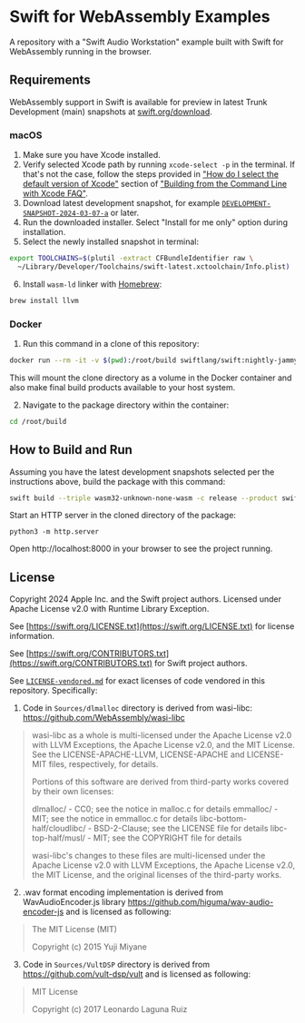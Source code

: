 # Swift for WebAssembly Examples

A repository with a "Swift Audio Workstation" example built with Swift for WebAssembly running in the browser.

## Requirements

WebAssembly support in Swift is available for preview in latest Trunk Development (main) snapshots at [swift.org/download](https://www.swift.org/download).

### macOS

1. Make sure you have Xcode installed.
2. Verify selected Xcode path by running `xcode-select -p` in the terminal. If that's not the case, follow the steps provided in ["How do I select the default version of Xcode"](https://developer.apple.com/library/archive/technotes/tn2339/_index.html#//apple_ref/doc/uid/DTS40014588-CH1-HOW_DO_I_SELECT_THE_DEFAULT_VERSION_OF_XCODE_TO_USE_FOR_MY_COMMAND_LINE_TOOLS_) section of ["Building from the Command Line with Xcode FAQ"](https://developer.apple.com/library/archive/technotes/tn2339/_index.html).
3. Download latest development snapshot, for example [`DEVELOPMENT-SNAPSHOT-2024-03-07-a`](https://download.swift.org/development/xcode/swift-DEVELOPMENT-SNAPSHOT-2024-03-07-a/swift-DEVELOPMENT-SNAPSHOT-2024-03-07-a-osx.pkg) or later.
4. Run the downloaded installer. Select "Install for me only" option during installation.
5. Select the newly installed snapshot in terminal:

```sh
export TOOLCHAINS=$(plutil -extract CFBundleIdentifier raw \
  ~/Library/Developer/Toolchains/swift-latest.xctoolchain/Info.plist)
```
6. Install `wasm-ld` linker with [Homebrew](https://brew.sh/):
```sh
brew install llvm
```

### Docker

1. Run this command in a clone of this repository:

```sh
docker run --rm -it -v $(pwd):/root/build swiftlang/swift:nightly-jammy /bin/bash
```

This will mount the clone directory as a volume in the Docker container and also make final build products available to your host system.

2. Navigate to the package directory within the container:

```sh
cd /root/build
```

## How to Build and Run

Assuming you have the latest development snapshots selected per the instructions above, build the package with this command:

```sh
swift build --triple wasm32-unknown-none-wasm -c release --product swift-audio
```

Start an HTTP server in the cloned directory of the package:

```
python3 -m http.server
```

Open http://localhost:8000 in your browser to see the project running.

## License

Copyright 2024 Apple Inc. and the Swift project authors. Licensed under Apache License v2.0 with Runtime Library Exception.

See [https://swift.org/LICENSE.txt](https://swift.org/LICENSE.txt) for license information.

See [https://swift.org/CONTRIBUTORS.txt](https://swift.org/CONTRIBUTORS.txt) for Swift project authors.

See [`LICENSE-vendored.md`](https://github.com/apple/swift-for-wasm-examples/blob/main/LICENSE-vendored.md) for exact licenses of code vendored in this repository. Specifically:

1. Code in `Sources/dlmalloc` directory is derived from wasi-libc: https://github.com/WebAssembly/wasi-libc

> wasi-libc as a whole is multi-licensed under the Apache License v2.0 with LLVM Exceptions, the Apache License v2.0, and the MIT License. See the LICENSE-APACHE-LLVM, LICENSE-APACHE and LICENSE-MIT files, respectively, for details.
>
> Portions of this software are derived from third-party works covered by their own licenses:
>
> dlmalloc/ - CC0; see the notice in malloc.c for details emmalloc/ - MIT; see the notice in emmalloc.c for details libc-bottom-half/cloudlibc/ - BSD-2-Clause; see the LICENSE file for details libc-top-half/musl/ - MIT; see the COPYRIGHT file for details
>
> wasi-libc's changes to these files are multi-licensed under the Apache License v2.0 with LLVM Exceptions, the Apache License v2.0, the MIT License, and the original licenses of the third-party works.

2. .wav format encoding implementation is derived from WavAudioEncoder.js library https://github.com/higuma/wav-audio-encoder-js and is licensed as following:

> The MIT License (MIT)
> 
> Copyright (c) 2015 Yuji Miyane

3. Code in `Sources/VultDSP` directory is derived from https://github.com/vult-dsp/vult and is licensed as following:

> MIT License
> 
> Copyright (c) 2017 Leonardo Laguna Ruiz
